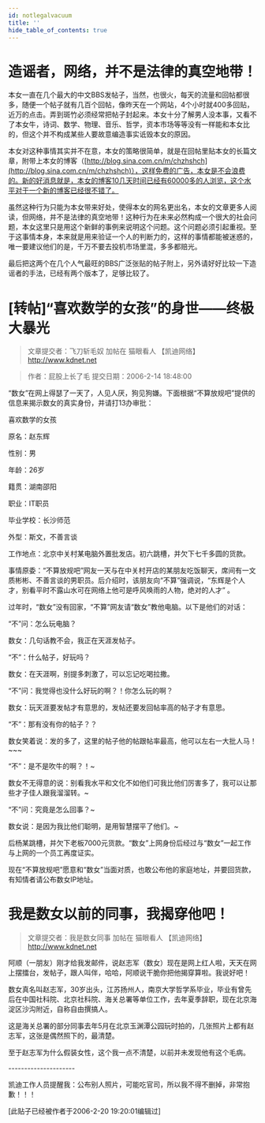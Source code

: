 ```yaml
---
id: notlegalvacuum
title: ''
hide_table_of_contents: true
---
```


# 造谣者，网络，并不是法律的真空地带！

本女一直在几个最大的中文BBS发帖子，当然，也很火，每天的流量和回帖都很多，随便一个帖子就有几百个回帖，像昨天在一个网站，4个小时就400多回贴，近万的点击。弄到斑竹必须经常把帖子封起来。本女十分了解男人没本事，又看不了本女牛，诗词、数学、物理、音乐、哲学，资本市场等等没有一样能和本女比的，但这个并不构成某些人要故意编造事实诋毁本女的原因。

本女对这种事情其实并不在意，本女的策略很简单，就是在回帖里贴本女的长篇文章，附带上本女的博客（[http://blog.sina.com.cn/m/chzhshch](http://blog.sina.com.cn/m/chzhshch)），这样免费的广告，本女是不会浪费的。新的好消息就是，本女的博客10几天时间已经有60000多的人浏览，这个水平对于一个新的博客已经很不错了。

虽然这种行为只能为本女带来好处，使得本女的网名更出名，本女的文章更多人阅读，但网络，并不是法律的真空地带！这种行为在未来必然构成一个很大的社会问题，本女这里只是用这个新鲜的事例来说明这个问题。这个问题必须引起重视。至于这事情本身，本来就是用来验证一个人的判断力的，这样的事情都能被迷惑的，唯一要建议他们的是，千万不要去投机市场里混，多多都赔光。

最后把这两个在几个人气最旺的BBS广泛张贴的帖子附上，另外请好好比较一下造谣者的手法，已经有两个版本了，足够比较了。


# [转帖]“喜欢数学的女孩”的身世——终极大暴光

> 文章提交者：飞刀斩毛奴 加帖在 猫眼看人 【凯迪网络】 http://www.kdnet.net

> 作者：屁股上长了毛 提交日期：2006-2-14 18:48:00

“数女”在网上得瑟了一天了，人见人厌，狗见狗嫌。下面根据“不算放规吧”提供的信息来揭示数女的真实身份，并请打13办审批：

喜欢数学的女孩

原名：赵东辉

性别：男

年龄：26岁

籍贯：湖南邵阳

职业：IT职员

毕业学校：长沙师范

外型：斯文，不善言谈

工作地点：北京中关村某电脑外置批发店。初六跳槽，并欠下七千多圆的货款。

事情原委：“不算放规吧”网友一天与在中关村开店的某朋友吃饭聊天，席间有一文质彬彬、不善言谈的男职员。后介绍时，该朋友向“不算”强调说，“东辉是个人才，别看平时不露山水可在网络上他可是呼风唤雨的人物，绝对的人才” 。

过年时，“数女”没有回家，“不算”网友请“数女”教他电脑。以下是他们的对话：

“不”问：怎么玩电脑？

数女：几句话教不会，我正在天涯发帖子。

“不”：什么帖子，好玩吗？

数女：在天涯啊，别提多刺激了，可以忘记吃喝拉撒。

“不”问：我觉得也没什么好玩的啊？！你怎么玩的啊？

数女：玩天涯要发帖才有意思的，发帖还要发回帖率高的帖子才有意思。

“不”：那有没有你的帖子？？

数女笑着说：发的多了，这里的帖子他的帖跟帖率最高，他可以左右一大批人马！~~~

“不”：是不是吹牛的啊？！~

数女不无得意的说：别看我水平和文化不如他们可我比他们厉害多了，我可以让那些才子佳人跟我溜溜转。~

“不”问：究竟是怎么回事？~

数女说：是因为我比他们聪明，是用智慧摆平了他们。~

后杨某跳槽，并欠下老板7000元货款。“数女”上网身份后经过与“数女”一起工作与上网的一个员工再度证实。

现在“不算放规吧”愿意和“数女”当面对质，也敢公布他的家庭地址，并要回货款，有知情者请公布数女IP地址。


# 我是数女以前的同事，我揭穿他吧！

> 文章提交者：我是数女同事 加帖在 猫眼看人 【凯迪网络】 http://www.kdnet.net

阿顺（一朋友）刚才给我发邮件，说赵志军（数女）现在是网上红人啦，天天在网上摆擂台，发帖子，跟人叫伴，哈哈，阿顺说干脆你把他揭穿算啦。我说好吧！

数女真名叫赵志军，30岁出头，江苏扬州人，南京大学哲学系毕业，毕业有曾先后在中国社科院、北京社科院、海关总署等单位工作，去年夏季辞职，现在北京海淀区沙沟附近，自称自由撰搞人。

这是海关总署的部分同事去年5月在北京玉渊潭公园玩时拍的，几张照片上都有赵志军，这张是偶然照下的，最清楚。

至于赵志军为什么假装女性，这个我一点不清楚，以前并未发现他有这个毛病。

---------------------<br/>

凯迪工作人员提醒我：公布别人照片，可能吃官司，所以我不得不删掉，非常抱歉！！！

[此贴子已经被作者于2006-2-20 19:20:01编辑过]